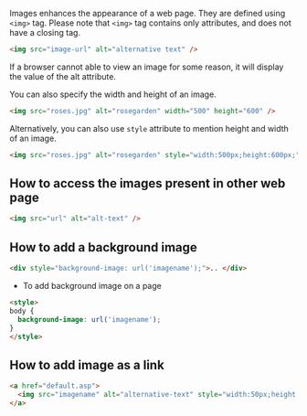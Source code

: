 Images enhances the appearance of a web page. They are defined using `<img>` tag. Please note that `<img>` tag contains only attributes, and does not have a closing tag.

```html
<img src="image-url" alt="alternative text" />
```

If a browser cannot able to view an image for some reason, it will display the value of the alt attribute.

You can also specify the width and height of an image.

```html
<img src="roses.jpg" alt="rosegarden" width="500" height="600" />
```
Alternatively, you can also use `style` attribute to mention height and width of an image.

```html
<img src="roses.jpg" alt="rosegarden" style="width:500px;height:600px;" />
```

## How to access the images present in other web page

```html
<img src="url" alt="alt-text" />
```

## How to add a background image

```html
<div style="background-image: url('imagename');">.. </div>
```

* To add background image on a page

```html
<style>
body {
  background-image: url('imagename');
}
</style>
```

## How to add image as a link

```html
<a href="default.asp">
  <img src="imagename" alt="alternative-text" style="width:50px;height:50px;">
</a>
```
